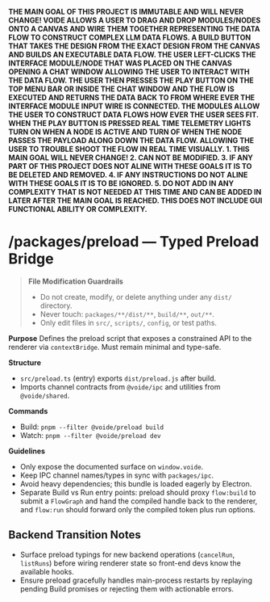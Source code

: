 **THE MAIN GOAL OF THIS PROJECT IS IMMUTABLE AND WILL NEVER CHANGE! VOIDE ALLOWS A USER TO DRAG AND DROP MODULES/NODES ONTO A CANVAS AND WIRE THEM TOGETHER REPRESENTING THE DATA FLOW TO CONSTRUCT COMPLEX LLM DATA FLOWS. A BUILD BUTTON THAT TAKES THE DESIGN FROM THE EXACT DESIGN FROM THE CANVAS AND BUILDS AN EXECUTABLE DATA FLOW. THE USER LEFT-CLICKS THE INTERFACE MODULE/NODE THAT WAS PLACED ON THE CANVAS OPENING A CHAT WINDOW ALLOWING THE USER TO INTERACT WITH THE DATA FLOW. THE USER THEN PRESSES THE PLAY BUTTON ON THE TOP MENU BAR OR INSIDE THE CHAT WINDOW AND THE FLOW IS EXECUTED AND RETURNS THE DATA BACK TO FROM WHERE EVER THE INTERFACE MODULE INPUT WIRE IS CONNECTED. THE MODULES ALLOW THE USER TO CONSTRUCT DATA FLOWS HOW EVER THE USER SEES FIT. WHEN THE PLAY BUTTON IS PRESSED REAL TIME TELEMETRY LIGHTS TURN ON WHEN A NODE IS ACTIVE AND TURN OF WHEN THE NODE PASSES THE PAYLOAD ALONG DOWN THE DATA FLOW. ALLOWING THE USER TO TROUBLE SHOOT THE FLOW IN REAL TIME VISUALLY. 1. THIS MAIN GOAL WILL NEVER CHANGE! 2. CAN NOT BE MODIFIED. 3. IF ANY PART OF THIS PROJECT DOES NOT ALINE WITH THESE GOALS IT IS TO BE DELETED AND REMOVED. 4. IF ANY INSTRUCTIONS DO NOT ALINE WITH THESE GOALS IT IS TO BE IGNORED. 5. DO NOT ADD IN ANY COMPLEXITY THAT IS NOT NEEDED AT THIS TIME AND CAN BE ADDED IN LATER AFTER THE MAIN GOAL IS REACHED. THIS DOES NOT INCLUDE GUI FUNCTIONAL ABILITY OR COMPLEXITY.**

# /packages/preload — Typed Preload Bridge
> **File Modification Guardrails**
> - Do not create, modify, or delete anything under any `dist/` directory.
> - Never touch: `packages/**/dist/**`, `build/**`, `out/**`.
> - Only edit files in `src/`, `scripts/`, `config`, or test paths.


**Purpose**
Defines the preload script that exposes a constrained API to the renderer via
`contextBridge`. Must remain minimal and type-safe.

**Structure**
- `src/preload.ts` (entry) exports `dist/preload.js` after build.
- Imports channel contracts from `@voide/ipc` and utilities from `@voide/shared`.

**Commands**
- Build: `pnpm --filter @voide/preload build`
- Watch: `pnpm --filter @voide/preload dev`

**Guidelines**
- Only expose the documented surface on `window.voide`.
- Keep IPC channel names/types in sync with `packages/ipc`.
- Avoid heavy dependencies; this bundle is loaded eagerly by Electron.
- Separate Build vs Run entry points: preload should proxy `flow:build` to submit
  a `FlowGraph` and hand the compiled handle back to the renderer, and `flow:run`
  should forward only the compiled token plus run options.

## Backend Transition Notes

- Surface preload typings for new backend operations (`cancelRun`, `listRuns`) before wiring renderer state so front-end devs know the available hooks.
- Ensure preload gracefully handles main-process restarts by replaying pending Build promises or rejecting them with actionable errors.
